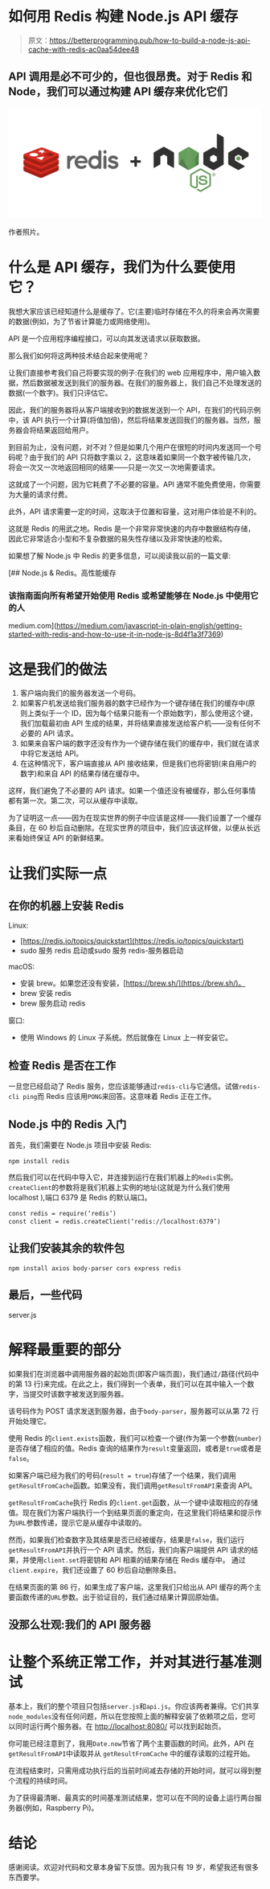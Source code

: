 # 如何用 Redis 构建 Node.js API 缓存

> 原文：<https://betterprogramming.pub/how-to-build-a-node-js-api-cache-with-redis-ac0aa54dee48>

## API 调用是必不可少的，但也很昂贵。对于 Redis 和 Node，我们可以通过构建 API 缓存来优化它们

![](img/7f10946b5970f786d5380f2766ce6302.png)

作者照片。

# 什么是 API 缓存，我们为什么要使用它？

我想大家应该已经知道什么是缓存了。它(主要)临时存储在不久的将来会再次需要的数据(例如，为了节省计算能力或网络使用)。

API 是一个应用程序编程接口，可以向其发送请求以获取数据。

那么我们如何将这两种技术结合起来使用呢？

让我们直接参考我们自己将要实现的例子:在我们的 web 应用程序中，用户输入数据，然后数据被发送到我们的服务器。在我们的服务器上，我们自己不处理发送的数据(一个数字)。我们只评估它。

因此，我们的服务器将从客户端接收到的数据发送到一个 API，在我们的代码示例中，该 API 执行一个计算(将值加倍)，然后将结果发送回我们的服务器。当然，服务器会将结果返回给用户。

到目前为止，没有问题，对不对？但是如果几个用户在很短的时间内发送同一个号码呢？由于我们的 API 只将数字乘以 2，这意味着如果同一个数字被传输几次，将会一次又一次地返回相同的结果——只是一次又一次地需要请求。

这就成了一个问题，因为它耗费了不必要的容量。API 通常不能免费使用，你需要为大量的请求付费。

此外，API 请求需要一定的时间，这取决于位置和容量，这对用户体验是不利的。

这就是 Redis 的用武之地。Redis 是一个非常非常快速的内存中数据结构存储，因此它非常适合小型和不复杂数据的易失性存储以及非常快速的检索。

如果想了解 Node.js 中 Redis 的更多信息，可以阅读我以前的一篇文章:

[](https://medium.com/javascript-in-plain-english/getting-started-with-redis-and-how-to-use-it-in-node-js-8d4f1a3f7369) [## Node.js & Redis。高性能缓存

### 该指南面向所有希望开始使用 Redis 或希望能够在 Node.js 中使用它的人

medium.com](https://medium.com/javascript-in-plain-english/getting-started-with-redis-and-how-to-use-it-in-node-js-8d4f1a3f7369) 

# 这是我们的做法

1.  客户端向我们的服务器发送一个号码。
2.  如果客户机发送给我们服务器的数字已经作为一个键存储在我们的缓存中(原则上类似于一个 ID，因为每个结果只能有一个原始数字)，那么使用这个键，我们加载最初由 API 生成的结果，并将结果直接发送给客户机——没有任何不必要的 API 请求。
3.  如果来自客户端的数字还没有作为一个键存储在我们的缓存中，我们就在请求中将它发送给 API。
4.  在这种情况下，客户端直接从 API 接收结果，但是我们也将密钥(来自用户的数字)和来自 API 的结果存储在缓存中。

这样，我们避免了不必要的 API 请求。如果一个值还没有被缓存，那么任何事情都有第一次。第二次，可以从缓存中读取。

为了证明这一点——因为在现实世界的例子中应该是这样——我们设置了一个缓存条目，在 60 秒后自动删除。在现实世界的项目中，我们应该这样做，以便从长远来看始终保证 API 的新鲜结果。

# 让我们实际一点

## 在你的机器上安装 Redis

Linux:

*   [https://redis.io/topics/quickstart](https://redis.io/topics/quickstart)
*   sudo 服务 redis 启动或sudo 服务 redis-服务器启动

macOS:

*   安装 brew。如果您还没有安装，[https://brew.sh/](https://brew.sh/)。
*   brew 安装 redis
*   brew 服务启动 redis

窗口:

*   使用 Windows 的 Linux 子系统。然后就像在 Linux 上一样安装它。

## 检查 Redis 是否在工作

一旦您已经启动了 Redis 服务，您应该能够通过`redis-cli`与它通信。试做`redis-cli ping`而 Redis 应该用`PONG`来回答。这意味着 Redis 正在工作。

## Node.js 中的 Redis 入门

首先，我们需要在 Node.js 项目中安装 Redis:

```
npm install redis
```

然后我们可以在代码中导入它，并连接到运行在我们机器上的`Redis`实例。`createClient`的参数将是我们机器上实例的地址(这就是为什么我们使用 localhost ),端口 6379 是 Redis 的默认端口。

```
const redis = require(‘redis’)
const client = redis.createClient(‘redis://localhost:6379’)
```

## 让我们安装其余的软件包

```
npm install axios body-parser cors express redis
```

## 最后，一些代码

server.js

# 解释最重要的部分

如果我们在浏览器中调用服务器的起始页(即客户端页面)，我们通过`/`路径(代码中的第 13 行)来完成。在此之上，我们得到一个表单，我们可以在其中输入一个数字，当提交时该数字被发送到服务器。

该号码作为 POST 请求发送到服务器，由于`body-parser`，服务器可以从第 72 行开始处理它。

使用 Redis 的`client.exists`函数，我们可以检查一个键(作为第一个参数(`number`)是否存储了相应的值。Redis 查询的结果作为`result`变量返回，或者是`true`或者是`false`。

如果客户端已经为我们的号码(`result = true`)存储了一个结果，我们调用`getResultFromCache`函数。如果没有，我们调用`getResultFromAPI`来查询 API。

`getResultFromCache`执行 Redis 的`client.get`函数，从一个键中读取相应的存储值。现在我们为客户端执行一个到结果页面的重定向，在这里我们将结果和提示作为`URL`参数传递，提示它是从缓存中读取的。

然而，如果我们检查数字及其结果是否已经被缓存，结果是`false`，我们运行`getResultFromAPI`并执行一个 API 请求。然后，我们向客户端提供 API 请求的结果，并使用`client.set`将密钥和 API 相乘的结果存储在 Redis 缓存中。
通过`client.expire`，我们还设置了 60 秒后自动删除条目。

在结果页面的第 86 行，如果生成了客户端，这里我们只给出从 API 缓存的两个主要函数传递的`URL`参数。出于验证目的，我们通过结果计算回原始值。

## 没那么壮观:我们的 API 服务器

# 让整个系统正常工作，并对其进行基准测试

基本上，我们的整个项目只包括`server.js`和`api.js`。你应该两者兼得。它们共享`node_modules`没有任何问题，所以在您按照上面的解释安装了依赖项之后，您可以同时运行两个服务器。在 [http://localhost:8080/](http://localhost:8080/) 可以找到起始页。

你可能已经注意到了，我用`Date.now`节省了两个主要函数的时间。此外，API 在`getResultFromAPI`中读取并从
`getResultFromCache` 中的缓存读取的过程开始。

在流程结束时，只需用成功执行后的当前时间减去存储的开始时间，就可以得到整个流程的持续时间。

为了获得最清晰、最真实的时间基准测试结果，您可以在不同的设备上运行两台服务器(例如，Raspberry Pi)。

# 结论

感谢阅读。欢迎对代码和文章本身留下反馈。因为我只有 19 岁，希望我还有很多东西要学。